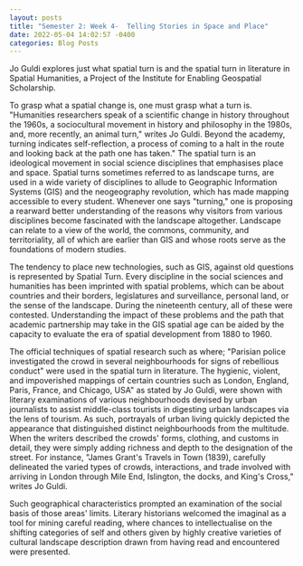 ```yaml
---
layout: posts
title: "Semester 2: Week 4-  Telling Stories in Space and Place"
date: 2022-05-04 14:02:57 -0400
categories: Blog Posts
---
```


Jo Guldi explores just what spatial turn is and the spatial turn in literature in Spatial Humanities, a Project of the Institute for Enabling Geospatial Scholarship.

To grasp what a spatial change is, one must grasp what a turn is. "Humanities researchers speak of a scientific change in history throughout the 1960s, a sociocultural movement in history and philosophy in the 1980s, and, more recently, an animal turn," writes Jo Guldi. Beyond the academy, turning indicates self-reflection, a process of coming to a halt in the route and looking back at the path one has taken." The spatial turn is an ideological movement in social science disciplines that emphasises place and space. Spatial turns sometimes referred to as landscape turns, are used in a wide variety of disciplines to allude to Geographic Information Systems (GIS) and the neogeography revolution, which has made mapping accessible to every student. Whenever one says "turning," one is proposing a rearward better understanding of the reasons why visitors from various disciplines become fascinated with the landscape altogether. Landscape can relate to a view of the world, the commons, community, and territoriality, all of which are earlier than GIS and whose roots serve as the foundations of modern studies.

The tendency to place new technologies, such as GIS, against old questions is represented by Spatial Turn. Every discipline in the social sciences and humanities has been imprinted with spatial problems, which can be about countries and their borders, legislatures and surveillance, personal land, or the sense of the landscape. During the nineteenth century, all of these were contested. Understanding the impact of these problems and the path that academic partnership may take in the GIS spatial age can be aided by the capacity to evaluate the era of spatial development from 1880 to 1960.

The official techniques of spatial research such as where; "Parisian police investigated the crowd in several neighbourhoods for signs of rebellious conduct" were used in the spatial turn in literature. The hygienic, violent, and impoverished mappings of certain countries such as London, England, Paris, France, and Chicago, USA" as stated by Jo Guldi, were shown with literary examinations of various neighbourhoods devised by urban journalists to assist middle-class tourists in digesting urban landscapes via the lens of tourism. As such, portrayals of urban living quickly depicted the appearance that distinguished distinct neighbourhoods from the multitude. When the writers described the crowds' forms, clothing, and customs in detail, they were simply adding richness and depth to the designation of the street. For instance, "James Grant's Travels in Town (1839), carefully delineated the varied types of crowds, interactions, and trade involved with arriving in London through Mile End, Islington, the docks, and King's Cross," writes Jo Guldi.

Such geographical characteristics prompted an examination of the social basis of those areas' limits. Literary historians welcomed the imaginal as a tool for mining careful reading, where chances to intellectualise on the shifting categories of self and others given by highly creative varieties of cultural landscape description drawn from having read and encountered were presented.
